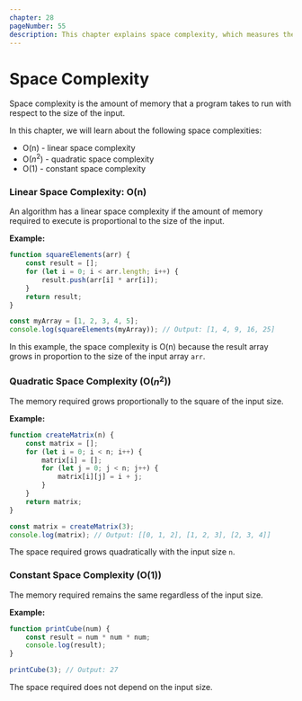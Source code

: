 ```yaml
---
chapter: 28
pageNumber: 55
description: This chapter explains space complexity, which measures the memory usage of an algorithm relative to the input size. It includes examples in JavaScript to illustrate how different algorithms use memory. The focus is on understanding how the memory requirements change with varying input sizes.
---
```


# Space Complexity

Space complexity is the amount of memory that a program takes to run with respect to the size of the input.

In this chapter, we will learn about the following space complexities:

- O(n) - linear space complexity
- O($n^2$) - quadratic space complexity
- O(1) - constant space complexity 

### **Linear Space Complexity: O(n)**

An algorithm has a linear space complexity if the amount of memory required to execute is proportional to the size of the input.

**Example:**

```javascript
function squareElements(arr) {
    const result = [];
    for (let i = 0; i < arr.length; i++) {
        result.push(arr[i] * arr[i]);
    }
    return result;
}

const myArray = [1, 2, 3, 4, 5];
console.log(squareElements(myArray)); // Output: [1, 4, 9, 16, 25]
```

In this example, the space complexity is O(n) because the result array grows in proportion to the size of the input array `arr`.

### Quadratic Space Complexity (O($n^2$))

The memory required grows proportionally to the square of the input size.

**Example:**

```javascript
function createMatrix(n) {
    const matrix = [];
    for (let i = 0; i < n; i++) {
        matrix[i] = [];
        for (let j = 0; j < n; j++) {
            matrix[i][j] = i + j;
        }
    }
    return matrix;
}

const matrix = createMatrix(3);
console.log(matrix); // Output: [[0, 1, 2], [1, 2, 3], [2, 3, 4]]
```

The space required grows quadratically with the input size `n`.

### **Constant Space Complexity (O(1))**

The memory required remains the same regardless of the input size.

**Example:**

```javascript
function printCube(num) {
    const result = num * num * num;
    console.log(result);
}

printCube(3); // Output: 27
```

The space required does not depend on the input size.
